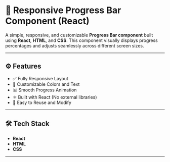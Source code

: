 
# 🚀 Responsive Progress Bar Component (React)

A simple, responsive, and customizable **Progress Bar component** built using **React**, **HTML**, and **CSS**. This component visually displays progress percentages and adjusts seamlessly across different screen sizes.

---

## ⚙️ Features

- ✅ Fully Responsive Layout
- 🎨 Customizable Colors and Text
- 📊 Smooth Progress Animation
- ⚛️ Built with React (No external libraries)
- 🧩 Easy to Reuse and Modify

---

## 🛠️ Tech Stack

- **React**
- **HTML**
- **CSS**

---

